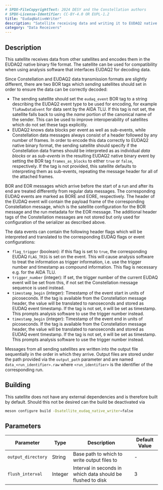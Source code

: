 ```yaml
---
# SPDX-FileCopyrightText: 2024 DESY and the Constellation authors
# SPDX-License-Identifier: CC-BY-4.0 OR EUPL-1.2
title: "EudaqNativeWriter"
description: "Satellite receiving data and writing it to EUDAQ2 native binary formatted files"
category: "Data Receivers"
---
```


## Description

This satellite receives data from other satellites and encodes them in the EUDAQ2 native binary file format.
The satellite can be used for compatibility when using analysis software that interfaces EUDAQ2 for decoding data.

Since Constellation and EUDAQ2 data transmission formats are slightly different, there are two BOR tags which *sending*
satellites should set in order to ensure the data can be correctly decoded:

* The sending satellite should set the `eudaq_event` BOR tag to a string describing the EUDAQ2 event type to be used for
  encoding, for example `TluRawDataEvent` for data sent by the AIDA TLU. If this tag is not set, the satellite falls back
  to using the *name* portion of the canonical name of the sender. This can be used to improve interoperability of
  satellites which do not set these tags explicitly.
* EUDAQ2 knows data blocks per event as well as sub-events, while Constellation data messages always consist of a header
  followed by any number of frames. In order to encode this data correctly to EUDAQ2 native binary format, the sending
  satellite should specify if the Constellation data frames should be interpreted as as individual *data blocks* or as
  *sub-events* in the resulting EUDAQ2 native binary event by setting the BOR tag `frames_as_blocks` to either `true` or
  `false`, respectively. If the tag is not provided, this satellite defaults to interpreting them as sub-events, repeating
  the message header for all of the attached frames.

BOR and EOR messages which arrive before the start of a run and after its end are treated differently from regular data
messages. The corresponding EUDAQ events are marked as BORE and EORE, respectively. The header of the EUDAQ event will
contain the payload frame of the corresponding Constellation message, which is the satellite configuration for the BOR
message and the run metadata for the EOR message. The additional header tags of the Constellation messages are not stored but
only used for configuration of the serializer as described above.

The data events can contain the following header flags which will be interpreted and translated to the corresponding EUDAQ
flags or event configurations:

* `flag_trigger` (boolean): if this flag is set to `true`, the corresponding EUDAQ `FLAG_TRIG` is set on the event. This will
  cause analysis software to treat the information as trigger information, i.e. use the trigger number and timestamp as
  compound information. This flag is necessary e.g. for the AIDA TLU.
* `trigger_number` (integer): If set, the trigger number of the current EUDAQ event will be set from this, if not set the
  Constellation message sequence is used instead.
* `timestamp_begin` (integer): Timestamp of the event start in units of picoseconds. If the tag is available from the
  Constellation message header, the value will be translated to nanoseconds and stored as EUDAQ event timestamp. If the tag
  is not set, `0` will be set as timestamp. This prompts analysis software to use the trigger number instead.
* `timestamp_begin` (integer): Timestamp of the event end in units of picoseconds. If the tag is available from the
  Constellation message header, the value will be translated to nanoseconds and stored as EUDAQ event timestamp. If the tag
  is not set, `0` will be set as timestamp. This prompts analysis software to use the trigger number instead.

Messages from all sending satellites are written into the output file sequentially in the order in which they arrive.
Output files are stored under the path provided via the `output_path` parameter and are named `data_<run_identifier>.raw`
where `<run_identifier>` is the identifier of the corresponding run.

## Building

This satellite does not have any external dependencies and is therefore built by default. Should this not be desired can the
build be deactivated via

```sh
meson configure build -Dsatellite_eudaq_native_writer=false
```

## Parameters

| Parameter | Type | Description | Default Value |
|-----------|------|-------------|---------------|
| `output_directory` | String | Base path to which to write output files to | - |
| `flush_interval` | Integer | Interval in seconds in which data should be flushed to disk | 3 |
